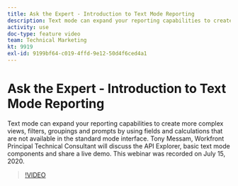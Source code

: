 ```yaml
---
title: Ask the Expert - Introduction to Text Mode Reporting
description: Text mode can expand your reporting capabilities to create more complex views, filters, groupings and prompts. This webinar was recorded on July 15, 2020.
activity: use
doc-type: feature video
team: Technical Marketing
kt: 9919
exl-id: 9199bf64-c019-4ffd-9e12-50d4f6ced4a1
---
```

# Ask the Expert - Introduction to Text Mode Reporting

Text mode can expand your reporting capabilities to create more complex views, filters, groupings and prompts by using fields and calculations that are not available in the standard mode interface. Tony Messam, Workfront Principal Technical Consultant will discuss the API Explorer, basic text mode components and share a live demo. This webinar was recorded on July 15, 2020.

>[!VIDEO](https://video.tv.adobe.com/v/341125/?quality=12)
